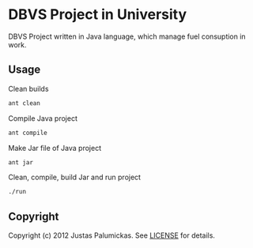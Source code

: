 DBVS Project in University
============

DBVS Project written in Java language, which manage fuel consuption in work.

## Usage
  
Clean builds

```sh
ant clean
```
    
Compile Java project

```sh
ant compile
```
    
Make Jar file of Java project

```sh
ant jar
```

Clean, compile, build Jar and run project
```sh
./run
```

## Copyright
Copyright (c) 2012 Justas Palumickas.
See [LICENSE][] for details.

[license]: LICENSE.md
